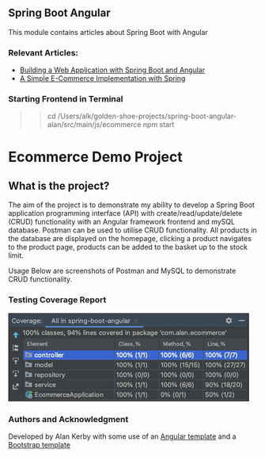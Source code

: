 ## Spring Boot Angular

This module contains articles about Spring Boot with Angular

### Relevant Articles:

- [Building a Web Application with Spring Boot and Angular](https://www.baeldung.com/spring-boot-angular-web)
- [A Simple E-Commerce Implementation with Spring](https://www.baeldung.com/spring-angular-ecommerce)

### Starting Frontend in Terminal
>>cd /Users/alk/golden-shoe-projects/spring-boot-angular-alan/src/main/js/ecommerce
>>npm start
> 
# Ecommerce Demo Project
## What is the project?

The aim of the project is to demonstrate my ability to develop a Spring Boot application programming interface (API) with create/read/update/delete (CRUD) functionality with an Angular framework frontend and mySQL database. Postman can be used to utilise CRUD functionality. All products in the database are displayed on the homepage, clicking a product navigates to the product page, products can be added to the basket up to the stock limit.



Usage
Below are screenshots of Postman and MySQL to demonstrate CRUD functionality.


### Testing Coverage Report
![Tux, the Linux mascot](src/assets/coverage.png)
### Authors and Acknowledgment
Developed by Alan Kerby with some use of an [Angular template](https://www.baeldung.com/spring-angular-ecommerce) and a [Bootstrap template](https://themewagon.com/themes/free-bootstrap-4-html5-ecommerece-website-template-shoppers/)


